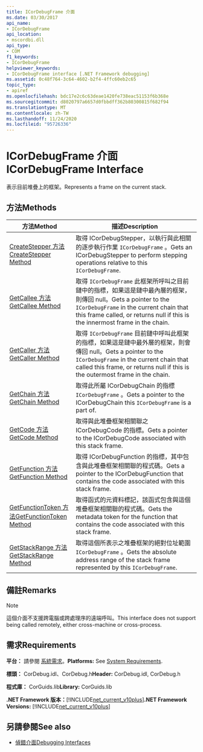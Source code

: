 ```yaml
---
title: ICorDebugFrame 介面
ms.date: 03/30/2017
api_name:
- ICorDebugFrame
api_location:
- mscordbi.dll
api_type:
- COM
f1_keywords:
- ICorDebugFrame
helpviewer_keywords:
- ICorDebugFrame interface [.NET Framework debugging]
ms.assetid: 0c48f764-3c64-4602-b2f4-4ffc60eb2c65
topic_type:
- apiref
ms.openlocfilehash: bdc17e2c6c63deae1420fe738eac51153f6b368e
ms.sourcegitcommit: d8020797a6657d0fbbdff362b80300815f682f94
ms.translationtype: MT
ms.contentlocale: zh-TW
ms.lasthandoff: 11/24/2020
ms.locfileid: "95726336"
---
```

# <a name="icordebugframe-interface"></a><span data-ttu-id="74231-102">ICorDebugFrame 介面</span><span class="sxs-lookup"><span data-stu-id="74231-102">ICorDebugFrame Interface</span></span>

<span data-ttu-id="74231-103">表示目前堆疊上的框架。</span><span class="sxs-lookup"><span data-stu-id="74231-103">Represents a frame on the current stack.</span></span>  
  
## <a name="methods"></a><span data-ttu-id="74231-104">方法</span><span class="sxs-lookup"><span data-stu-id="74231-104">Methods</span></span>  
  
|<span data-ttu-id="74231-105">方法</span><span class="sxs-lookup"><span data-stu-id="74231-105">Method</span></span>|<span data-ttu-id="74231-106">描述</span><span class="sxs-lookup"><span data-stu-id="74231-106">Description</span></span>|  
|------------|-----------------|  
|[<span data-ttu-id="74231-107">CreateStepper 方法</span><span class="sxs-lookup"><span data-stu-id="74231-107">CreateStepper Method</span></span>](icordebugframe-createstepper-method.md)|<span data-ttu-id="74231-108">取得 ICorDebugStepper，以執行與此相關的逐步執行作業 `ICorDebugFrame` 。</span><span class="sxs-lookup"><span data-stu-id="74231-108">Gets an ICorDebugStepper to perform stepping operations relative to this `ICorDebugFrame`.</span></span>|  
|[<span data-ttu-id="74231-109">GetCallee 方法</span><span class="sxs-lookup"><span data-stu-id="74231-109">GetCallee Method</span></span>](icordebugframe-getcallee-method.md)|<span data-ttu-id="74231-110">取得 `ICorDebugFrame` 此框架所呼叫之目前鏈中的指標，如果這是鏈中最內層的框架，則傳回 null。</span><span class="sxs-lookup"><span data-stu-id="74231-110">Gets a pointer to the `ICorDebugFrame` in the current chain that this frame called, or returns null if this is the innermost frame in the chain.</span></span>|  
|[<span data-ttu-id="74231-111">GetCaller 方法</span><span class="sxs-lookup"><span data-stu-id="74231-111">GetCaller Method</span></span>](icordebugframe-getcaller-method.md)|<span data-ttu-id="74231-112">取得 `ICorDebugFrame` 目前鏈中呼叫此框架的指標，如果這是鏈中最外層的框架，則會傳回 null。</span><span class="sxs-lookup"><span data-stu-id="74231-112">Gets a pointer to the `ICorDebugFrame` in the current chain that called this frame, or returns null if this is the outermost frame in the chain.</span></span>|  
|[<span data-ttu-id="74231-113">GetChain 方法</span><span class="sxs-lookup"><span data-stu-id="74231-113">GetChain Method</span></span>](icordebugframe-getchain-method.md)|<span data-ttu-id="74231-114">取得此所屬 ICorDebugChain 的指標 `ICorDebugFrame` 。</span><span class="sxs-lookup"><span data-stu-id="74231-114">Gets a pointer to the ICorDebugChain this `ICorDebugFrame` is a part of.</span></span>|  
|[<span data-ttu-id="74231-115">GetCode 方法</span><span class="sxs-lookup"><span data-stu-id="74231-115">GetCode Method</span></span>](icordebugframe-getcode-method.md)|<span data-ttu-id="74231-116">取得與此堆疊框架相關聯之 ICorDebugCode 的指標。</span><span class="sxs-lookup"><span data-stu-id="74231-116">Gets a pointer to the ICorDebugCode associated with this stack frame.</span></span>|  
|[<span data-ttu-id="74231-117">GetFunction 方法</span><span class="sxs-lookup"><span data-stu-id="74231-117">GetFunction Method</span></span>](icordebugframe-getfunction-method.md)|<span data-ttu-id="74231-118">取得 ICorDebugFunction 的指標，其中包含與此堆疊框架相關聯的程式碼。</span><span class="sxs-lookup"><span data-stu-id="74231-118">Gets a pointer to the ICorDebugFunction that contains the code associated with this stack frame.</span></span>|  
|[<span data-ttu-id="74231-119">GetFunctionToken 方法</span><span class="sxs-lookup"><span data-stu-id="74231-119">GetFunctionToken Method</span></span>](icordebugframe-getfunctiontoken-method.md)|<span data-ttu-id="74231-120">取得函式的元資料標記，該函式包含與這個堆疊框架相關聯的程式碼。</span><span class="sxs-lookup"><span data-stu-id="74231-120">Gets the metadata token for the function that contains the code associated with this stack frame.</span></span>|  
|[<span data-ttu-id="74231-121">GetStackRange 方法</span><span class="sxs-lookup"><span data-stu-id="74231-121">GetStackRange Method</span></span>](icordebugframe-getstackrange-method.md)|<span data-ttu-id="74231-122">取得這個所表示之堆疊框架的絕對位址範圍 `ICorDebugFrame` 。</span><span class="sxs-lookup"><span data-stu-id="74231-122">Gets the absolute address range of the stack frame represented by this `ICorDebugFrame`.</span></span>|  
  
## <a name="remarks"></a><span data-ttu-id="74231-123">備註</span><span class="sxs-lookup"><span data-stu-id="74231-123">Remarks</span></span>  
  
> [!NOTE]
> <span data-ttu-id="74231-124">這個介面不支援跨電腦或跨處理序的遠端呼叫。</span><span class="sxs-lookup"><span data-stu-id="74231-124">This interface does not support being called remotely, either cross-machine or cross-process.</span></span>  
  
## <a name="requirements"></a><span data-ttu-id="74231-125">需求</span><span class="sxs-lookup"><span data-stu-id="74231-125">Requirements</span></span>  

 <span data-ttu-id="74231-126">**平台：** 請參閱 [系統需求](../../get-started/system-requirements.md)。</span><span class="sxs-lookup"><span data-stu-id="74231-126">**Platforms:** See [System Requirements](../../get-started/system-requirements.md).</span></span>  
  
 <span data-ttu-id="74231-127">**標頭：** CorDebug.idl、CorDebug.h</span><span class="sxs-lookup"><span data-stu-id="74231-127">**Header:** CorDebug.idl, CorDebug.h</span></span>  
  
 <span data-ttu-id="74231-128">**程式庫：** CorGuids.lib</span><span class="sxs-lookup"><span data-stu-id="74231-128">**Library:** CorGuids.lib</span></span>  
  
 <span data-ttu-id="74231-129">**.NET Framework 版本：**[!INCLUDE[net_current_v10plus](../../../../includes/net-current-v10plus-md.md)]</span><span class="sxs-lookup"><span data-stu-id="74231-129">**.NET Framework Versions:** [!INCLUDE[net_current_v10plus](../../../../includes/net-current-v10plus-md.md)]</span></span>  
  
## <a name="see-also"></a><span data-ttu-id="74231-130">另請參閱</span><span class="sxs-lookup"><span data-stu-id="74231-130">See also</span></span>

- [<span data-ttu-id="74231-131">偵錯介面</span><span class="sxs-lookup"><span data-stu-id="74231-131">Debugging Interfaces</span></span>](debugging-interfaces.md)
